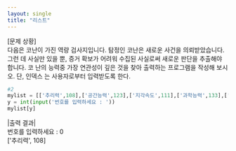 ```yaml
---
layout: single
title: "리스트"
---
```


[문제 상황]  
다음은 코난이 가진 역량 검사지입니다. 탐정인 코난은 새로운 사건을 의뢰받았습니다. 그런 데 사실만 있을 뿐, 증거 확보가 어려워 수집된 사실로써 새로운 판단을 추출해야 합니다. 코 난의 능력중 가장 연관성이 깊은 것을 찾아 출력하는 프로그램을 작성해 보시오. 단, 인덱스 는 사용자로부터 입력받도록 한다.

~~~python
#2
mylist = [['추리력',108],['공간능력',123],['지각속도',111],['과학능력',133],['집중능력',121],['사고유연성',126]]
y = int(input('번호를 입력하세요 : '))
mylist[y]
~~~
|출력 결과|  
번호를 입력하세요 : 0  
['추리력', 108]
